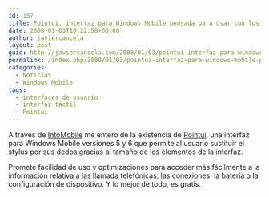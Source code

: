 ```yaml
---
id: 157
title: Pointui, interfaz para Windows Mobile pensada para usar con los dedos
date: 2008-01-03T10:22:58+00:00
author: javiercancela
layout: post
guid: http://javiercancela.com/2008/01/03/pointui-interfaz-para-windows-mobile-pensada-para-usar-con-los-dedos/
permalink: /index.php/2008/01/03/pointui-interfaz-para-windows-mobile-pensada-para-usar-con-los-dedos/
categories:
  - Noticias
  - Windows Mobile
tags:
  - interfaces de usuario
  - interfaz táctil
  - Pointui
---
```

A través de [IntoMobile](http://www.intomobile.com/2008/01/02/pointui-makes-your-touchscreen-enabled-windows-mobile-device-look-cooler-than-ever.html "Pointui makes your touchscreen enabled Windows Mobile device look cooler than ever") me entero de la existencia de [Pointui](http://www.pointui.com "Pointui"), una interfaz para Windows Mobile versiones 5 y 6 que permite al usuario sustituir el stylus por sus dedos gracias al tamaño de los elementos de la interfaz.

Promete facilidad de uso y optimizaciones para acceder más fácilmente a la información relativa a las llamada telefónicas, las conexiones, la batería o la configuración de dispositivo. Y lo mejor de todo, es gratis.